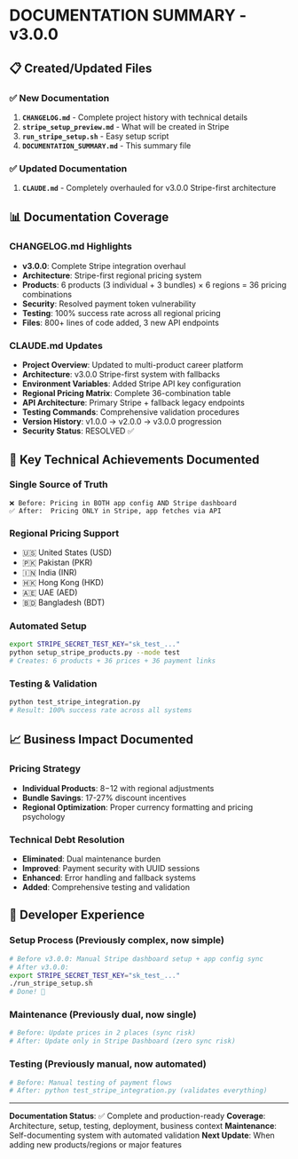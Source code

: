 # DOCUMENTATION SUMMARY - v3.0.0

## 📋 **Created/Updated Files**

### ✅ **New Documentation**
1. **`CHANGELOG.md`** - Complete project history with technical details
2. **`stripe_setup_preview.md`** - What will be created in Stripe  
3. **`run_stripe_setup.sh`** - Easy setup script
4. **`DOCUMENTATION_SUMMARY.md`** - This summary file

### ✅ **Updated Documentation** 
1. **`CLAUDE.md`** - Completely overhauled for v3.0.0 Stripe-first architecture

## 📊 **Documentation Coverage**

### **CHANGELOG.md Highlights**
- **v3.0.0**: Complete Stripe integration overhaul
- **Architecture**: Stripe-first regional pricing system
- **Products**: 6 products (3 individual + 3 bundles) × 6 regions = 36 pricing combinations
- **Security**: Resolved payment token vulnerability
- **Testing**: 100% success rate across all regional pricing
- **Files**: 800+ lines of code added, 3 new API endpoints

### **CLAUDE.md Updates**
- **Project Overview**: Updated to multi-product career platform
- **Architecture**: v3.0.0 Stripe-first system with fallbacks
- **Environment Variables**: Added Stripe API key configuration  
- **Regional Pricing Matrix**: Complete 36-combination table
- **API Architecture**: Primary Stripe + fallback legacy endpoints
- **Testing Commands**: Comprehensive validation procedures
- **Version History**: v1.0.0 → v2.0.0 → v3.0.0 progression
- **Security Status**: RESOLVED ✅

## 🚀 **Key Technical Achievements Documented**

### **Single Source of Truth**
```
❌ Before: Pricing in BOTH app config AND Stripe dashboard
✅ After:  Pricing ONLY in Stripe, app fetches via API
```

### **Regional Pricing Support**
- 🇺🇸 United States (USD)
- 🇵🇰 Pakistan (PKR) 
- 🇮🇳 India (INR)
- 🇭🇰 Hong Kong (HKD)
- 🇦🇪 UAE (AED)
- 🇧🇩 Bangladesh (BDT)

### **Automated Setup**
```bash
export STRIPE_SECRET_TEST_KEY="sk_test_..."
python setup_stripe_products.py --mode test
# Creates: 6 products + 36 prices + 36 payment links
```

### **Testing & Validation**
```bash
python test_stripe_integration.py
# Result: 100% success rate across all systems
```

## 📈 **Business Impact Documented**

### **Pricing Strategy**
- **Individual Products**: $8-$12 with regional adjustments
- **Bundle Savings**: 17-27% discount incentives
- **Regional Optimization**: Proper currency formatting and pricing psychology

### **Technical Debt Resolution**
- **Eliminated**: Dual maintenance burden
- **Improved**: Payment security with UUID sessions  
- **Enhanced**: Error handling and fallback systems
- **Added**: Comprehensive testing and validation

## 🔧 **Developer Experience**

### **Setup Process** (Previously complex, now simple)
```bash
# Before v3.0.0: Manual Stripe dashboard setup + app config sync
# After v3.0.0: 
export STRIPE_SECRET_TEST_KEY="sk_test_..."
./run_stripe_setup.sh
# Done! 🎉
```

### **Maintenance** (Previously dual, now single)
```bash
# Before: Update prices in 2 places (sync risk)
# After: Update only in Stripe Dashboard (zero sync risk)
```

### **Testing** (Previously manual, now automated)
```bash
# Before: Manual testing of payment flows
# After: python test_stripe_integration.py (validates everything)
```

---

**Documentation Status**: ✅ Complete and production-ready
**Coverage**: Architecture, setup, testing, deployment, business context
**Maintenance**: Self-documenting system with automated validation
**Next Update**: When adding new products/regions or major features